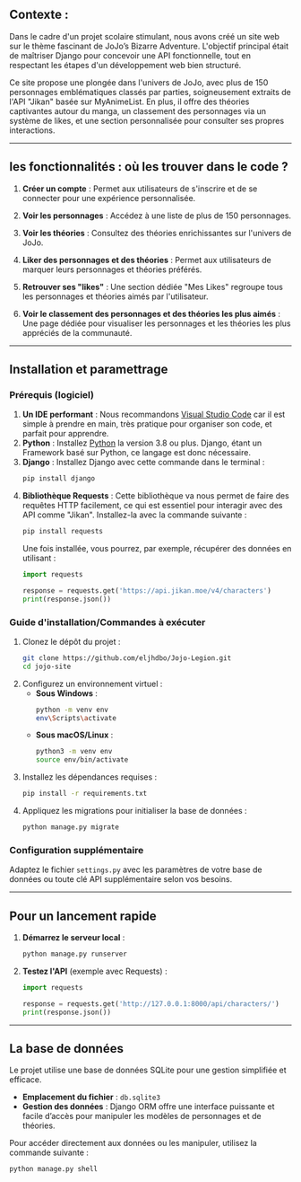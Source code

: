## Contexte :

Dans le cadre d'un projet scolaire stimulant, nous avons créé un site web sur le thème fascinant de JoJo’s Bizarre Adventure. L'objectif principal était de maîtriser Django pour concevoir une API fonctionnelle, tout en respectant les étapes d'un développement web bien structuré.

Ce site propose une plongée dans l'univers de JoJo, avec plus de 150 personnages emblématiques classés par parties, soigneusement extraits de l'API "Jikan" basée sur MyAnimeList. En plus, il offre des théories captivantes autour du manga, un classement des personnages via un système de likes, et une section personnalisée pour consulter ses propres interactions.

---

## les fonctionnalités : où les trouver dans le code ?

1. **Créer un compte** : Permet aux utilisateurs de s'inscrire et de se connecter pour une expérience personnalisée.

2. **Voir les personnages** : Accédez à une liste de plus de 150 personnages.

3. **Voir les théories** : Consultez des théories enrichissantes sur l'univers de JoJo.

4. **Liker des personnages et des théories** : Permet aux utilisateurs de marquer leurs personnages et théories préférés.

5. **Retrouver ses "likes"** : Une section dédiée "Mes Likes" regroupe tous les personnages et théories aimés par l'utilisateur.

6. **Voir le classement des personnages et des théories les plus aimés** : Une page dédiée pour visualiser les personnages et les théories les plus appréciés de la communauté.
---

## Installation et paramettrage

### Prérequis (logiciel)

1. **Un IDE performant** : Nous recommandons [Visual Studio Code](https://code.visualstudio.com/) car il est simple à prendre en main, très pratique pour organiser son code, et parfait pour apprendre.
2. **Python** : Installez [Python](https://www.python.org/downloads/) la version 3.8 ou plus. Django, étant un Framework basé sur Python, ce langage est donc nécessaire.
3. **Django** : Installez Django avec cette commande dans le terminal :
   ```bash
   pip install django
   ```
4. **Bibliothèque Requests** : Cette bibliothèque va nous permet de faire des requêtes HTTP facilement, ce qui est essentiel pour interagir avec des API comme "Jikan". Installez-la avec la commande suivante :
   ```bash
   pip install requests
   ```
   Une fois installée, vous pourrez, par exemple, récupérer des données en utilisant :
   ```python
   import requests

   response = requests.get('https://api.jikan.moe/v4/characters')
   print(response.json())
   ```

### Guide d'installation/Commandes à exécuter

1. Clonez le dépôt du projet :
   ```bash
   git clone https://github.com/eljhdbo/Jojo-Legion.git
   cd jojo-site
   ```
2. Configurez un environnement virtuel :
   - **Sous Windows** :
     ```bash
     python -m venv env
     env\Scripts\activate
     ```
   - **Sous macOS/Linux** :
     ```bash
     python3 -m venv env
     source env/bin/activate
     ```
3. Installez les dépendances requises :
   ```bash
   pip install -r requirements.txt
   ```
4. Appliquez les migrations pour initialiser la base de données :
   ```bash
   python manage.py migrate
   ```

### Configuration supplémentaire

Adaptez le fichier `settings.py` avec les paramètres de votre base de données ou toute clé API supplémentaire selon vos besoins.

---

## Pour un lancement rapide

1. **Démarrez le serveur local** :
   ```bash
   python manage.py runserver
   ```
2. **Testez l'API** (exemple avec Requests) :
   ```python
   import requests

   response = requests.get('http://127.0.0.1:8000/api/characters/')
   print(response.json())
   ```

---

## La base de données

Le projet utilise une base de données SQLite pour une gestion simplifiée et efficace.

- **Emplacement du fichier** : `db.sqlite3`
- **Gestion des données** : Django ORM offre une interface puissante et facile d’accès pour manipuler les modèles de personnages et de théories.

Pour accéder directement aux données ou les manipuler, utilisez la commande suivante :

```bash
python manage.py shell
```

